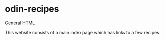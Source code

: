 # odin-recipes
General HTML

This website consists of a main index page which has links to a few recipes.
